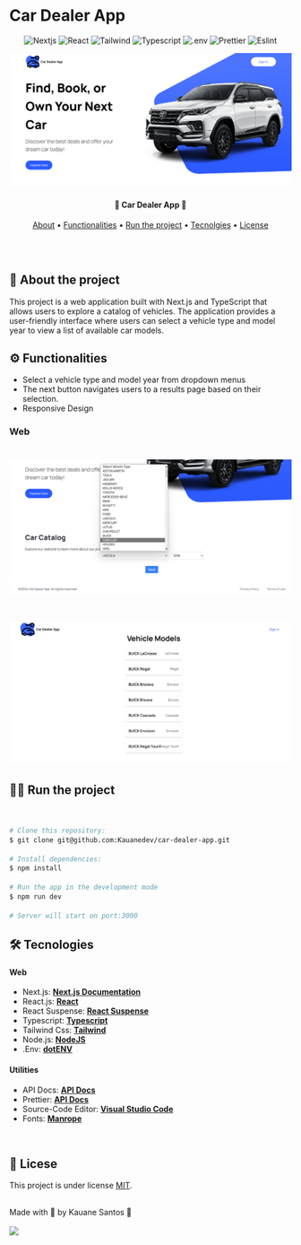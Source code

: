 # Car Dealer App 

<p align="center">
	<img alt="Nextjs" src="https://img.shields.io/badge/Next.js-000000.svg?style=for-the-badge&logo=nextdotjs&logoColor=white">
	<img alt="React" src="https://img.shields.io/badge/React-005CFE?style=for-the-badge&logo=react">
	<img alt="Tailwind" src="https://img.shields.io/badge/Tailwind%20CSS-06B6D4.svg?style=for-the-badge&logo=Tailwind-CSS&logoColor=white">
	<img alt="Typescript"  src = "https://img.shields.io/badge/TypeScript-3178C6.svg?style=for-the-badge&logo=TypeScript&logoColor=white"/>  
	<img alt=".env"  src = "https://img.shields.io/badge/.ENV-ECD53F.svg?style=for-the-badge&logo=dotenv&logoColor=black"/>  
	<img alt="Prettier"  src = "https://img.shields.io/badge/Prettier-F7B93E.svg?style=for-the-badge&logo=Prettier&logoColor=black"/>  
	<img alt="Eslint"  src = "https://img.shields.io/badge/ESLint-4B32C3.svg?style=for-the-badge&logo=ESLint&logoColor=white"/>  

</p>

<div align="center">
    <img alt="HOME PAGE" title="#HOME PAGE" src="assets\homePage.png" />
</div>


<h4 align="center"> 
🚗 Car Dealer App 💸
</h4>

<p align="center">
<a href="#about">About</a> •
<a href="#functionalities">Functionalities</a> •
<a href="#run">Run the project</a> •
<a href="tecnologies">Tecnolgies<a/> •
<a href="#license">License</a>
</p>

<br/>
<br/>

## 🚗 About the project
<p id="about">
This project is a web application built with Next.js and TypeScript that allows users to explore a catalog of vehicles. The application provides a user-friendly interface where users can select a vehicle type and model year to view a list of available car models.
</p>


<p id="functionalities">

 ## ⚙️ Functionalities
</p>


- Select a vehicle type and model year from dropdown menus
- The next button navigates users to a results page based on their selection.
- Responsive Design


### Web
  
  <h1 align="center">
   <img alt="dropdown" src="assets\dropdown.png" />
</h1>
  <h1 align="center">
   <img alt="Results Page" src="assets\resultPage.png" />
</h1>


<p id="run">
  
## 🏃‍♀️ Run the project
</p>

```bash

 
# Clone this repository:
$ git clone git@github.com:Kauanedev/car-dealer-app.git

# Install dependencies:
$ npm install

# Run the app in the development mode
$ npm run dev

# Server will start on port:3000

```

<p id="tecnologies">
  
  ## 🛠 Tecnologies 
</p>

#### **Web** 

-   Next.js: **[Next.js Documentation](https://nextjs.org/docs)**
-   React.js: **[React](https://github.com/vercel/next.js/tree/canary/packages/create-next-app)**
-   React Suspense: **[React Suspense](https://react.dev/reference/react/Suspense)**
-   Typescript: **[Typescript](https://www.typescriptlang.org/)**
-   Tailwind Css: **[Tailwind](https://tailwindcss.com/docs)**
-   Node.js: **[NodeJS](https://nodejs.org/en/)**
-   .Env: **[dotENV](https://github.com/motdotla/dotenv)**


#### **Utilities** 

-   API Docs: **[API Docs]([https://backend-devastados.vercel.app/](https://vpic.nhtsa.dot.gov/api/?ref=public_apis))**
-   Prettier: **[API Docs]([https://backend-devastados.vercel.app/](https://vpic.nhtsa.dot.gov/api/?ref=public_apis))**
-   Source-Code Editor:  **[Visual Studio Code](https://code.visualstudio.com/)** 
-   Fonts:  **[Manrope](https://fonts.googleapis.com/css2?family=Manrope:wght@200;300;400;500;600;700;800&display=swap)**


<br/>

<p id="license">
	
## 📝 Licese
</p>

This project is under license [MIT](./LICENSE).

<br/>
Made with 💓 by Kauane Santos 👋
<br/>
<br/>
<a href="https://www.linkedin.com/in/kauane-santos-2b1b7b270/">
<img src="https://img.shields.io/badge/LinkedIn-0077B5?style=for-the-badge&logo=linkedin&logoColor=white"/>
<a/>


